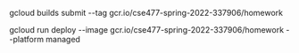 gcloud builds submit --tag gcr.io/cse477-spring-2022-337906/homework


gcloud run deploy --image gcr.io/cse477-spring-2022-337906/homework --platform managed
